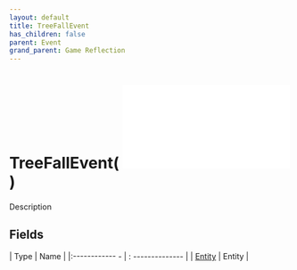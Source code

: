 ```yaml
---
layout: default
title: TreeFallEvent
has_children: false
parent: Event
grand_parent: Game Reflection
---
```

# TreeFallEvent( ![ EntityEventBase ](game-reflection/events/entity_event_base.md) )
Description 

## Fields
| Type | Name |
|:------------ - | : -------------- |
| [Entity](game-reflection/classes/entity.md) | Entity |
